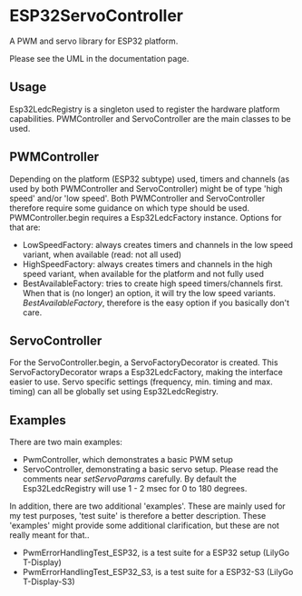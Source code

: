 # ESP32ServoController
A PWM and servo library for ESP32 platform.

Please see the UML in the documentation page.

## Usage
Esp32LedcRegistry is a singleton used to register the hardware platform capabilities.
PWMController and ServoController are the main classes to be used.

## PWMController
Depending on the platform (ESP32 subtype) used, timers and channels (as used by both PWMController and ServoController) might be of type 'high speed' and/or 'low speed'.
Both PWMController and ServoController therefore require some guidance on which type should be used.
PWMController.begin requires a Esp32LedcFactory instance. Options for that are:
 - LowSpeedFactory: always creates timers and channels in the low speed variant, when available (read: not all used)
 - HighSpeedFactory: always creates timers and channels in the high speed variant, when available for the platform and not fully used
 - BestAvailableFactory: tries to create high speed timers/channels first. When that is (no longer) an option, it will try the low speed variants.
*BestAvailableFactory*, therefore is the easy option if you basically don't care.

## ServoController
For the ServoController.begin, a ServoFactoryDecorator is created.
This ServoFactoryDecorator wraps a Esp32LedcFactory, making the interface easier to use.
Servo specific settings (frequency, min. timing and max. timing) can all be globally set using Esp32LedcRegistry.

## Examples
There are two main examples:
 - PwmController, which demonstrates a basic PWM setup
 - ServoController, demonstrating a basic servo setup. Please read the comments near *setServoParams* carefully. By default the Esp32LedcRegistry will use 1 - 2 msec for 0 to 180 degrees.
 
In addition, there are two additional 'examples'. These are mainly used for my test purposes, 'test suite' is therefore a better description.
These 'examples' might provide some additional clarification, but these are not really meant for that..
 - PwmErrorHandlingTest_ESP32, is a test suite for a ESP32 setup (LilyGo T-Display)
 - PwmErrorHandlingTest_ESP32_S3, is a test suite for a ESP32-S3 (LilyGo T-Display-S3)
